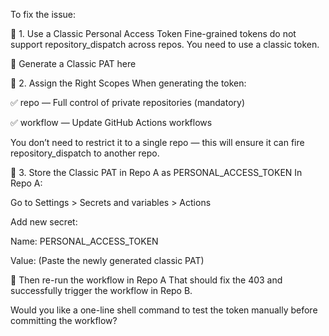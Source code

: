 To fix the issue:

🔹 1. Use a Classic Personal Access Token
Fine-grained tokens do not support repository_dispatch across repos. You need to use a classic token.

🔗 Generate a Classic PAT here

🔹 2. Assign the Right Scopes
When generating the token:

✅ repo — Full control of private repositories (mandatory)

✅ workflow — Update GitHub Actions workflows

You don’t need to restrict it to a single repo — this will ensure it can fire repository_dispatch to another repo.

🔹 3. Store the Classic PAT in Repo A as PERSONAL_ACCESS_TOKEN
In Repo A:

Go to Settings > Secrets and variables > Actions

Add new secret:

Name: PERSONAL_ACCESS_TOKEN

Value: (Paste the newly generated classic PAT)

🔁 Then re-run the workflow in Repo A
That should fix the 403 and successfully trigger the workflow in Repo B.

Would you like a one-line shell command to test the token manually before committing the workflow?